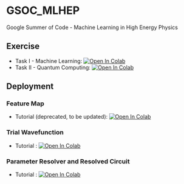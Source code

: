 # GSOC_MLHEP
Google Summer of Code - Machine Learning in High Energy Physics

## Exercise
* Task I - Machine Learning: [![Open In Colab](https://colab.research.google.com/assets/colab-badge.svg)](https://colab.research.google.com/github/AlkaidCheng/GSOC_MLHEP/blob/master/Exercise/TaskI/QMLHEP_Exercise_Machine_Learning_Part.ipynb)
* Task II - Quantum Computing: [![Open In Colab](https://colab.research.google.com/assets/colab-badge.svg)](https://colab.research.google.com/github/AlkaidCheng/GSOC_MLHEP/blob/master/Exercise/TaskII/QMLHEP_Exercise_Quantum_Computing_Part.ipynb)

## Deployment
### Feature Map
* Tutorial (deprecated, to be updated): [![Open In Colab](https://colab.research.google.com/assets/colab-badge.svg)](https://colab.research.google.com/github/AlkaidCheng/GSOC_MLHEP/blob/master/Deployment/Feature_Map/Feature_Map_Walkthrough.ipynb)
### Trial Wavefunction
* Tutorial : [![Open In Colab](https://colab.research.google.com/assets/colab-badge.svg)](https://colab.research.google.com/github/AlkaidCheng/GSOC_MLHEP/blob/master/Deployment/Trial_Wavefunction/Trial_Wavefunction_Walkthrough.ipynb)

### Parameter Resolver and Resolved Circuit
* Tutorial : [![Open In Colab](https://colab.research.google.com/assets/colab-badge.svg)](https://colab.research.google.com/github/AlkaidCheng/GSOC_MLHEP/blob/master/Deployment/ParamResolver/EncodingCircuitWithParamResolver.ipynb)
